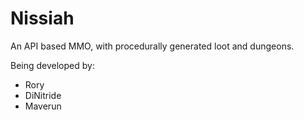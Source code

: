 # Nissiah
An API based MMO, with procedurally generated loot and dungeons.

Being developed by:
- Rory
- DiNitride
- Maverun
